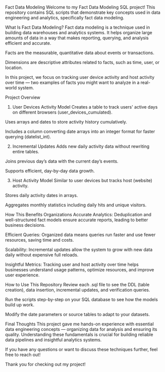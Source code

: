 Fact Data Modeling
Welcome to my Fact Data Modeling SQL project! This repository contains SQL scripts that demonstrate key concepts used in data engineering and analytics, specifically fact data modeling.

What Is Fact Data Modeling?
Fact data modeling is a technique used in building data warehouses and analytics systems. It helps organize large amounts of data in a way that makes reporting, querying, and analysis efficient and accurate.

Facts are the measurable, quantitative data about events or transactions.

Dimensions are descriptive attributes related to facts, such as time, user, or location.

In this project, we focus on tracking user device activity and host activity over time — two examples of facts you might want to analyze in a real-world system.

Project Overview
1. User Devices Activity Model
Creates a table to track users' active days on different browsers (user_devices_cumulated).

Uses arrays and dates to store activity history cumulatively.

Includes a column converting date arrays into an integer format for faster querying (datelist_int).

2. Incremental Updates
Adds new daily activity data without rewriting entire tables.

Joins previous day’s data with the current day’s events.

Supports efficient, day-by-day data growth.

3. Host Activity Model
Similar to user devices but tracks host (website) activity.

Stores daily activity dates in arrays.

Aggregates monthly statistics including daily hits and unique visitors.

How This Benefits Organizations
Accurate Analytics: Deduplication and well-structured fact models ensure accurate reports, leading to better business decisions.

Efficient Queries: Organized data means queries run faster and use fewer resources, saving time and costs.

Scalability: Incremental updates allow the system to grow with new data daily without expensive full reloads.

Insightful Metrics: Tracking user and host activity over time helps businesses understand usage patterns, optimize resources, and improve user experience.

How to Use This Repository
Review each .sql file to see the DDL (table creation), data insertion, incremental updates, and verification queries.

Run the scripts step-by-step on your SQL database to see how the models build up work.

Modify the date parameters or source tables to adapt to your datasets.

Final Thoughts
This project gave me hands-on experience with essential data engineering concepts — organizing data for analysis and ensuring its quality. Understanding these fundamentals is crucial for building reliable data pipelines and insightful analytics systems.

If you have any questions or want to discuss these techniques further, feel free to reach out!

Thank you for checking out my project!


